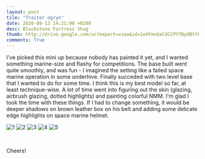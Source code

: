 ```yaml
---
layout: post
tile: "Traitor ogryn"
date: 2020-08-13 14:21:00 +0200
desc: Blackstone Fortress thug
thumb: http://drive.google.com/uc?export=view&id=1oVFmsbaCdCCPY7ByOBtYFBRCtkeG8Pvy
comments: True
---
```


I've picked this mini up because nobody has painted it yet, and I wanted something marine-size and flashy for competitions.
The base built went quite smoothly, and was fun - I imagined the setting like a failed space marine operation in some underhive. 
Finally succeded with two level base that I wanted to do for some time.
I think this is my best model so far, at least technique-wise. 
A lot of time went into figuring out the skin (glazing, airbrush glazing, dotted highlights) and painting colorful NMM. I'm glad I took the time with these things. 
If I had to change something, it would be deeper shadows on brown leather box on his belt and adding some delicate edge highlights on space marine helmet.

![1](http://drive.google.com/uc?export=view&id=1W7fBKJYOiob-M0kpaW2w45bKDIUFv_jn)
![2](http://drive.google.com/uc?export=view&id=1oVFmsbaCdCCPY7ByOBtYFBRCtkeG8Pvy)
![3](http://drive.google.com/uc?export=view&id=FzbYRnwjw0kF2FK8bbNr43sqg66NhmyE)
![4](http://drive.google.com/uc?export=view&id=12jYPvL_AVvDHK2fVa-8Q4GKY6GW8fPty)
![5](http://drive.google.com/uc?export=view&id=1qnsUrywswGqJUxZ8OjUJq9KWDjkPegFX)

&nbsp;&nbsp;&nbsp;&nbsp;&nbsp;&nbsp;&nbsp;&nbsp;


Cheers!
